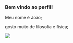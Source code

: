 ### Bem vindo ao perfil!

Meu nome é João;

gosto muito de filosofia e física;

![](https://media.tenor.com/iGeGp2N1jWIAAAAM/physics.gif)
